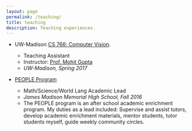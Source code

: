 ```yaml
---
layout: page
permalink: /teaching/
title: teaching
description: Teaching experiences.
---
```


* UW-Madison [CS 766: Computer Vision](http://pages.cs.wisc.edu/~mohitg/courses/CS766/).
    - Teaching Assistant
    - Instructor: [Prof. Mohit Gupta](https://www.cs.wisc.edu/people/mohitg)
    - *UW-Madison, Spring 2017*

* [PEOPLE Program](https://peopleprogram.wisc.edu/)
    - Math/Science/World Lang Academic Lead
    - *James Madison Memorial High School, Fall 2016*
    - The PEOPLE program is an after school academic enrichment program. My duties as a lead included: Supervise and assist tutors, develop academic enrichment materials, mentor students, tutor students myself, guide weekly community circles. 


